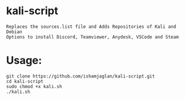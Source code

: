 # kali-script
	Replaces the sources.list file and Adds Repositories of Kali and Debian
	Options to install Discord, Teamviewer, Anydesk, VSCode and Steam

# Usage:
	
	git clone https://github.com/ishamjaglan/kali-script.git
	cd kali-script
	sudo chmod +x kali.sh
	./kali.sh
